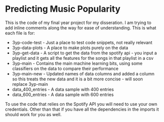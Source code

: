 # Predicting Music Popularity
This is the code of my final year project for my disseration. I am trying to add inline comments along the way for ease of understanding. This is what each file is for: 
* 3yp-code-test - Just a place to test code snippets, not really relevant
* 3yp-data-plots - A place to make plots purely on the data
* 3yp-get-data - A script to get the data from the spotify api - you input a playlist and it gets all the features for the songs in that playlist in a csv
* 3yp-main - Contains the main machine learning bits, using some classifiers on the data to compare their performance
* 3yp-main-new - Updated names of data columns and added a column so this treats the new data and it is a bit more concise - will soon replace 3yp-main
* data_400_entries -  A data sample with 400 entries
* data_600_entries - A data sample with 600 entries

To use the code that relies on the Spotify API you will need to use your own credentials. Other than that if you have all the dependencies in the imports it should work for you as well.
